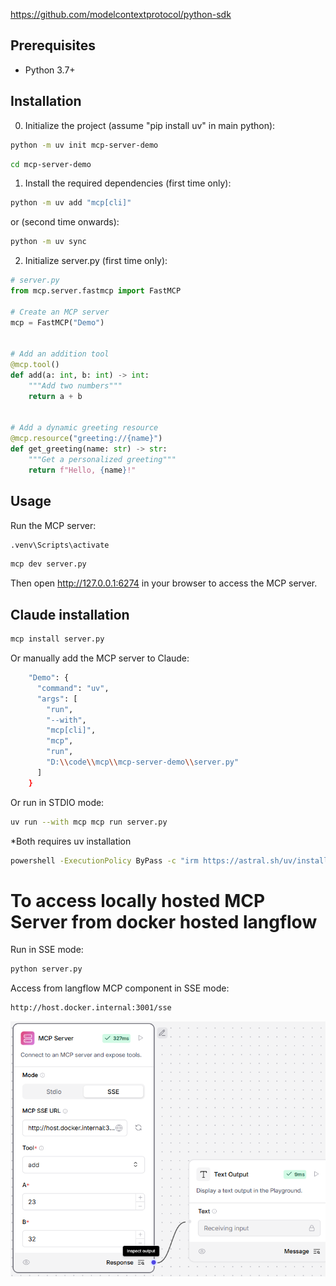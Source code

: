 
https://github.com/modelcontextprotocol/python-sdk

## Prerequisites
- Python 3.7+

## Installation
0. Initialize the project (assume "pip install uv" in main python):
```bash
python -m uv init mcp-server-demo
```

```bash
cd mcp-server-demo
```

1. Install the required dependencies (first time only):

```bash
python -m uv add "mcp[cli]"
```

  or (second time onwards):

```bash
python -m uv sync
```

2. Initialize server.py (first time only):

```python
# server.py
from mcp.server.fastmcp import FastMCP

# Create an MCP server
mcp = FastMCP("Demo")


# Add an addition tool
@mcp.tool()
def add(a: int, b: int) -> int:
    """Add two numbers"""
    return a + b


# Add a dynamic greeting resource
@mcp.resource("greeting://{name}")
def get_greeting(name: str) -> str:
    """Get a personalized greeting"""
    return f"Hello, {name}!"
```

## Usage

Run the MCP server:
```bash
.venv\Scripts\activate
```

```bash
mcp dev server.py
```
Then open http://127.0.0.1:6274 in your browser to access the MCP server.


## Claude installation
```bash
mcp install server.py
```

Or manually add the MCP server to Claude:

```bash
    "Demo": {
      "command": "uv",
      "args": [
        "run",
        "--with",
        "mcp[cli]",
        "mcp",
        "run",
        "D:\\code\\mcp\\mcp-server-demo\\server.py"
      ]
    }
```

Or run in STDIO mode:
```bash
uv run --with mcp mcp run server.py
```

*Both requires uv installation
```bash
powershell -ExecutionPolicy ByPass -c "irm https://astral.sh/uv/install.ps1 | iex"
```

# To access locally hosted MCP Server from docker hosted langflow
Run in SSE mode:
```bash
python server.py
```
Access from langflow MCP component in SSE mode:
```bash
http://host.docker.internal:3001/sse
```
![MCP Server langflow](image.png)